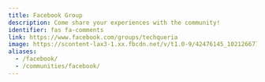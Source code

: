 ```yaml
---
title: Facebook Group
description: Come share your experiences with the community!
identifier: fas fa-comments
link: https://www.facebook.com/groups/techqueria
image: https://scontent-lax3-1.xx.fbcdn.net/v/t1.0-9/42476145_10212667744033947_3122892900132716544_o.jpg?_nc_cat=108&_nc_ht=scontent-lax3-1.xx&oh=f6bac505fa14274a4687c60dcb146b51&oe=5C7559A5
aliases:
  - /facebook/
  - /communities/facebook/
---
```

